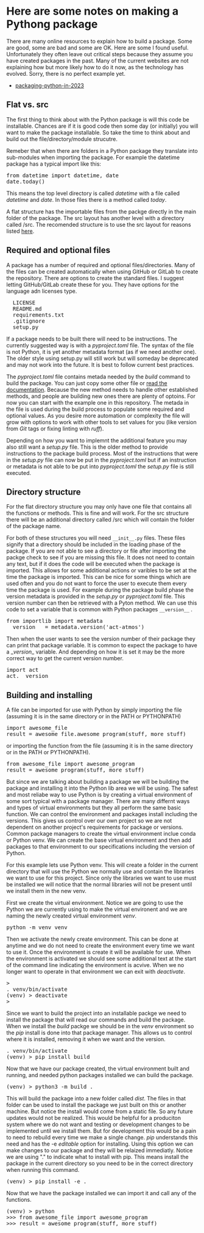 # Here are some notes on making a Pythong package
There are many online resources to explain how to build a package. Some are good, some are bad and some are OK. Here are some I found useful. Unfortunately they often leave out critical steps because they assume you have created packages in the past. Many of the current websites are not explaining how but more likely how to do it now, as the technology has evolved. Sorry, there is no perfect example yet.
- [packaging-python-in-2023](https://robamu.github.io/posts/packaging-python-in-2023/)

## Flat vs. src
The first thing to think about with the Python package is will this code be installable. Chances are if it is good code then some day (or initially) you will want to make the package installable. So take the time to think about and build out the file/directory/module strucutre.

Remeber that when there are folders in a Python package they translate into sub-modules when importing the package. For example the datetime package has a typical import like this:

<pre>
from datetime import datetime, date
date.today()
</pre>

This means the top level directory is called _datetime_ with a file called _datetime_ and _date_. In those files there is a method called _today_. 

A flat structure has the importable files from the packge directly in the main folder of the package. The src layout has another level with a directory called /src. The recomended structure is to use the src layout for reasons listed [here](https://packaging.python.org/en/latest/discussions/src-layout-vs-flat-layout/).

## Required and optional files
A package has a number of required and optional files/directories. Many of the files can be created automatically when using GitHub or GitLab to create the repository. There are options to create the standard files. I suggest letting GitHub/GitLab create these for you. They have options for the language adn licenses type.

<pre>
  LICENSE
  README.md
  requirements.txt
  .gitignore
  setup.py
</pre>

If a package needs to be built there will need to be instructions. The currently suggested way is with a _pyproject.toml_ file. The syntax of the file is not Python, it is yet another metadata format (as if we need another one). The older style using setup.py will still work but will someday be deprecated and may not work into the future. It is best to follow current best practices.

The _pyproject.toml_ file contains metada needed by the _build_ command to build the package. You can just copy some other file or [read the documentation](https://packaging.python.org/en/latest/guides/writing-pyproject-toml/). Because the new method needs to handle other established methods, and people are building new ones there are plenty of optoins. For now you can start with the example one in this repository. The metada in the file is used during the build process to populate some required and optional values. As you desire more automation or complexity the file will grow with options to work with other tools to set values for you (like version from _Git_ tags or fixing linting with _ruff_).

Depending on how you want to implemnt the additional feature you may also still want a _setup.py_ file. This is the older method to provide instructions to the package build process. Most of the instructions that were in the _setup.py_ file can now be put in the _pyproject.toml_ but if an instruction or metadata is not able to be put into _pyproject.toml_ the _setup.py_ file is still executed.

## Directory structure
For the flat directory structure you may only have one file that contains all the functions or methods. This is fine and will work. For the src structure there will be an additional directory called /src which will contain the folder of the package name.

For both of these structures you will need `__init__.py` files. These files signify that a directory should be included in the loading phase of the package. If you are not able to see a directory or file after importing the packge check to see if you are missing this file. It does not need to contain any text, but if it does the code will be executed when the package is imported. This allows for some additional actions or varibles to be set at the time the package is imported. This can be nice for some things which are used often and you do not want to force the user to execute them every time the package is used. For example during the package build phase the version metadata is provided in the _setup.py_ or _pyproject.toml_ file. This version number can then be retrieved with a Pyton method. We can use this code to set a variable that is common with Python packages  `__version__` .
<pre>
from importlib import metadata
__version__ = metadata.version('act-atmos')
</pre>

Then when the user wants to see the version number of their package they can print that package variable. It is common to expect the package to have a \__version__ variable. And depending on how it is set it may be the more correct way to get the current version number.
<pre>
import act
act.__version__
</pre>

## Building and installing
A file can be imported for use with Python by simply importing the file (assuming it is in the same directory or in the PATH or PYTHONPATH)
<pre>
import awesome_file
result = awesome_file.awesome_program(stuff, more stuff)
</pre>

or importing the function from the file (assuming it is in the same directory or in the PATH or PYTHONPATH).
<pre>
from awesome_file import awesome_program
result = awesome_program(stuff, more stuff)
</pre>

But since we are talking about building a package we will be building the package and installing it into the Python lib area we will be using. The safest and most reliabe way to use Python is by creating a virtual environment of some sort typical with a package manager. There are many differnt ways and types of virtual environments but they all perform the same basic function. We can control the environment and packages install including the versions. This gives us control over our own project so we are not dependent on another project's requirements for package or versions. Common package managers to create the virtual environment inclue conda or Python venv. We can create the base virtual environment and then add packages to that environment to our specifications including the version of Python.

For this example lets use Python venv. This will create a folder in the current directory that will use the Python we normally use and contain the libraries we want to use for this project. Since only the libraries we want to use must be installed we will notice that the normal libraries will not be present until we install them in the new venv.

First we create the virtual environment. Notice we are going to use the Python we are currently using to make the virtual environent and we are naming the newly created virtual environment _venv_.
<pre>
python -m venv venv
</pre>
Then we activate the newly create environment. This can be done at anytime and we do not need to create the environment every time we want to use it. Once the environment is create it will be available for use. When the environment is activated we should see some additional text at the start of the command line indicating the environment is acvive. When we no longer want to operate in that environment we can exit with _deactivate_.
<pre>
>
. venv/bin/activate
(venv) > deactivate
>
</pre>

Since we want to build the project into an installable packge we need to install the package that will read our commands and build the package. When we install the _build_ packge we should be in the _venv_ environment so the _pip_ install is done into that package manager. This allows us to control where it is installed, removing it when we want and the version.
<pre>
. venv/bin/activate
(venv) > pip install build
</pre>

Now that we have our package created, the virtual environment built and running, and needed python packages installed we can build the package.
<pre>
(venv) > python3 -m build .
</pre>

This will build the package into a new folder called _dist_. The files in that folder can be used to install the package we just built on this or another machine. But notice the install would come from a static file. So any future updates would not be realized. This would be helpful for a produciton system where we do not want and testing or development changes to be implemented until we install them. But for development this would be a pain to need to rebuild every time we make a single change. _pip_ understands this need and has the  -e _editable_ option for installing. Using this option we can make changes to our package and they will be relaized immediatly. Notice we are using "." to indicate what to install with pip. This means install the package in the current directory so you need to be in the correct directory when running this command.
<pre>
(venv) > pip install -e .
</pre>

Now that we have the package installed we can import it and call any of the functions.
<pre>
(venv) > python
>>> from awesome_file import awesome_program
>>> result = awesome_program(stuff, more stuff)
</pre>
